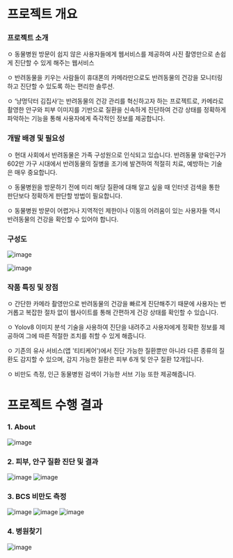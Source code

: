 # 프로젝트 개요
### 프로젝트 소개 
   ㅇ 동물병원 방문이 쉽지 않은 사용자들에게 웹서비스를 제공하여 사진 촬영만으로 손쉽게 진단할 수 있게 해주는 웹서비스

   ㅇ 반려동물을 키우는 사람들이 휴대폰의 카메라만으로도 반려동물의 건강을 모니터링하고 진단할 수 있도록 하는 편리한 솔루션.
   
   ㅇ ‘냥멍닥터 김집사’는 반려동물의 건강 관리를 혁신하고자 하는 프로젝트로, 카메라로 촬영한 안구와 피부 이미지를 기반으로 질환을 신속하게 진단하여 건강 상태를 정확하게 파악하는 기능을 통해 사용자에게 즉각적인 정보를 제공합니다. 

### 개발 배경 및 필요성
ㅇ 현대 사회에서 반려동물은 가족 구성원으로 인식되고 있습니다. 반려동물 양육인구가 602만 가구 시대에서 반려동물의 질병을 조기에 발견하여 적절히 치료, 예방하는 기술은 매우 중요합니다.
 
ㅇ 동물병원을 방문하기 전에 미리 해당 질환에 대해 알고 싶을 때 인터넷 검색을 통한 판단보다 정확하게 판단할 방법이 필요합니다.

ㅇ 동물병원 방문이 어렵거나 지역적인 제한이나 이동의 어려움이 있는 사용자들 역시 반려동물의 건강을 확인할 수 있어야 합니다.

### 구성도


![image](https://github.com/kkkimsuji/team_pet/assets/117288953/c015974e-07e2-468e-b7d1-2e5510db7604)


![image](https://github.com/kkkimsuji/team_pet/assets/117288953/e10caae1-deee-4b93-bb2b-9ab1949b118b)

### 작품 특징 및 장점

ㅇ 간단한 카메라 촬영만으로 반려동물의 건강을 빠르게 진단해주기 때문에 사용자는 번거롭고 복잡한 절차 없이 웹사이트를 통해 간편하게 건강 상태를 확인할 수 있습니다.
   
ㅇ Yolov8 이미지 분석 기술을 사용하여 진단을 내려주고 사용자에게 정확한 정보를 제공하여 그에 따른 적절한 조치를 취할 수 있게 해줍니다.
   
ㅇ 기존의 유사 서비스(앱 '티티케어')에서 진단 가능한 질환뿐만 아니라 다른 종류의 질환도 감지할 수 있으며, 감지 가능한 질환은 피부 6개 및 안구 질환 12개입니다.
   
ㅇ 비만도 측정, 인근 동물병원 검색이 가능한 서브 기능 또한 제공해줍니다.

# 프로젝트 수행 결과

### 1. About

   ![image](https://github.com/kkkimsuji/team_pet/assets/117288953/eb1b22b8-9030-4fb4-8ca0-5876675f4aaf)

### 2. 피부, 안구 질환 진단 및 결과


![image](https://github.com/kkkimsuji/team_pet/assets/117288953/6c8f9477-385f-47f5-9a08-df688e1e0605)
![image](https://github.com/kkkimsuji/team_pet/assets/117288953/874e347b-029a-4fe9-a650-a5980d5cf487)

### 3. BCS 비만도 측정


![image](https://github.com/kkkimsuji/team_pet/assets/117288953/ea9b9312-746c-4fb8-9f8b-987f33668a84)
![image](https://github.com/kkkimsuji/team_pet/assets/117288953/1372acd6-26f5-41ed-a2db-e5974cf52d6d)
![image](https://github.com/kkkimsuji/team_pet/assets/117288953/13909a00-fac6-4bed-89db-00d05177d125)

### 4. 병원찾기

![image](https://github.com/kkkimsuji/team_pet/assets/117288953/5260e72d-72ff-4a74-8351-b8efe7c0e779)
